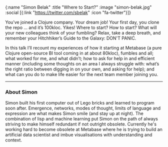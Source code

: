 {:name  "Simon Belak"
 :title "Where to Start?"
 :image "simon-belak.jpg"
 :social [{:link "https://twitter.com/sbelak" :icon "fa-twitter"}]}

You’ve joined a Clojure company. Your dream job! Your first day, you clone the repo … and it’s 100kloc. Yikes! Where to start? How to start? What will your new colleagues think of your fumbling? Relax, take a deep breath, and remember your Hitchhiker’s Guide to the Galaxy: DON'T PANIC.

In this talk I’ll recount my experiences of how it starting at Metabase (a pure Clojure open-source BI tool coming in at about 80kloc), fumbles and all; what worked for me, and what didn’t; how to ask for help in and efficient manner (including some thoughts on an area I always struggle with: what’s the right ratio between digging in on your own, and asking for help); and what can you do to make life easier for the next team member joining you.

---

### About Simon

Simon built his first computer out of Lego bricks and learned to program soon after. Emergence, networks, modes of thought, limits of language and expression are what makes Simon smile (and stay up at night). The combination of lisp and machine learning put Simon on the path of always striving to make himself redundant if not outright obsolete. Currently he's working hard to become obsolete at Metabase where he is trying to build an artificial data scientist and imbue visualisations with understanding and context.